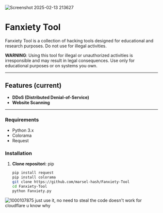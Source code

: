 ![Screenshot 2025-02-13 213627](https://github.com/user-attachments/assets/4773e96b-d0f3-448e-9aa0-e4fd5bd4c9f4)



# Fanxiety Tool  

Fanxiety Tool is a collection of hacking tools designed for educational and research purposes. Do not use for illegal activities.

**WARNING**: Using this tool for illegal or unauthorized activities is irresponsible and may result in legal consequences. Use only for educational purposes or on systems you own.  

---

## Features (current)
- **DDoS (Distributed Denial-of-Service)**
- **Website Scanning**

---

### Requirements 
- Python 3.x
- Colorama
- Request

### Installation
1. **Clone repositori**:
   pip
   ```bash
   pip install request
   pip install colorama
   git clone https://github.com/marsel-hash/Fanxiety-Tool
   cd Fanxiety-Tool
   python Fanxiety.py

![1000107875](https://github.com/user-attachments/assets/1b1628af-e9f9-4f6a-8b60-2863da1c678c)
just use it, no need to steal the code
doesn't work for cloudflare u know why
